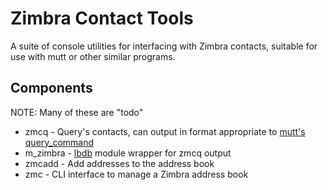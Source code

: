Zimbra Contact Tools
====================

A suite of console utilities for interfacing with Zimbra contacts, suitable for use with mutt or other similar programs.

Components
----------

NOTE: Many of these are "todo"

* zmcq - Query's contacts, can output in format appropriate to [mutt's query_command](http://www.mutt.org/doc/manual/manual-4.html#query)
* m_zimbra - [lbdb](http://www.spinnaker.de/lbdb/) module wrapper for zmcq output
* zmcadd - Add addresses to the address book
* zmc - CLI interface to manage a Zimbra address book
